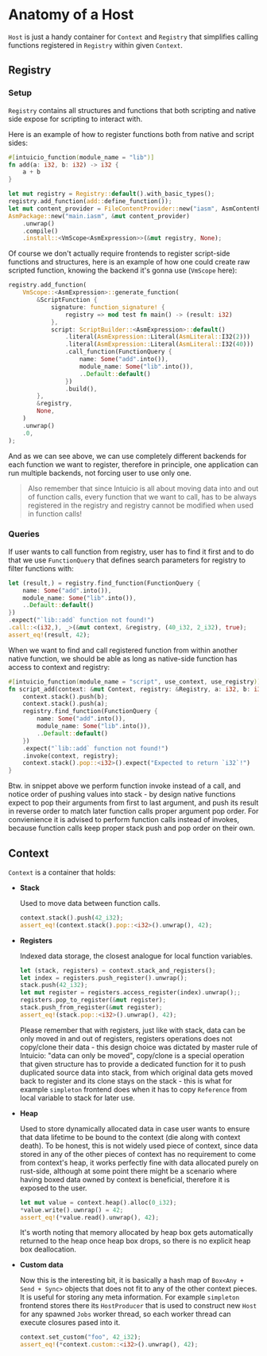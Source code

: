 # Anatomy of a Host

`Host` is just a handy container for `Context` and `Registry` that simplifies calling functions registered in `Registry` within given `Context`.

## Registry

### Setup

`Registry` contains all structures and functions that both scripting and native side expose for scripting to interact with.

Here is an example of how to register functions both from native and script sides:
```rust
#[intuicio_function(module_name = "lib")]
fn add(a: i32, b: i32) -> i32 {
    a + b
}

let mut registry = Registry::default().with_basic_types();
registry.add_function(add::define_function());
let mut content_provider = FileContentProvider::new("iasm", AsmContentParser);
AsmPackage::new("main.iasm", &mut content_provider)
    .unwrap()
    .compile()
    .install::<VmScope<AsmExpression>>(&mut registry, None);
```
Of course we don't actually require frontends to register script-side functions and structures, here is an example of how one could create raw scripted function, knowing the backend it's gonna use (`VmScope` here):
```rust
registry.add_function(
    VmScope::<AsmExpression>::generate_function(
        &ScriptFunction {
            signature: function_signature! {
                registry => mod test fn main() -> (result: i32)
            },
            script: ScriptBuilder::<AsmExpression>::default()
                .literal(AsmExpression::Literal(AsmLiteral::I32(2)))
                .literal(AsmExpression::Literal(AsmLiteral::I32(40)))
                .call_function(FunctionQuery {
                    name: Some("add".into()),
                    module_name: Some("lib".into()),
                    ..Default::default()
                })
                .build(),
        },
        &registry,
        None,
    )
    .unwrap()
    .0,
);
```
And as we can see above, we can use completely different backends for each function we want to register, therefore in principle, one application can run multiple backends, not forcing user to use only one.

> Also remember that since Intuicio is all about moving data into and out of function calls, every function that we want to call, has to be always registered in the registry and registry cannot be modified when used in function calls!

### Queries

If user wants to call function from registry, user has to find it first and to do that we use `FunctionQuery` that defines search parameters for registry to filter functions with:
```rust
let (result,) = registry.find_function(FunctionQuery {
    name: Some("add".into()),
    module_name: Some("lib".into()),
    ..Default::default()
})
.expect("`lib::add` function not found!")
.call::<(i32,), _>(&mut context, &registry, (40_i32, 2_i32), true);
assert_eq!(result, 42);
```

When we want to find and call registered function from within another native function, we should be able as long as native-side function has access to context and registry:
```rust
#[intuicio_function(module_name = "script", use_context, use_registry)]
fn script_add(context: &mut Context, registry: &Registry, a: i32, b: i32) -> i32 {
    context.stack().push(b);
    context.stack().push(a);
    registry.find_function(FunctionQuery {
        name: Some("add".into()),
        module_name: Some("lib".into()),
        ..Default::default()
    })
    .expect("`lib::add` function not found!")
    .invoke(context, registry);
    context.stack().pop::<i32>().expect("Expected to return `i32`!")
}
```
Btw. in snippet above we perform function invoke instead of a call, and notice order of pushing values into stack - by design native functions expect to pop their arguments from first to last argument, and push its result in reverse order to match later function calls proper argument pop order. For convienience it is advised to perform function calls instead of invokes, because function calls keep proper stack push and pop order on their own.

## Context

`Context` is a container that holds:
- **Stack**

    Used to move data between function calls.
    ```rust
    context.stack().push(42_i32);
    assert_eq!(context.stack().pop::<i32>().unwrap(), 42);
    ```

- **Registers**

    Indexed data storage, the closest analogue for local function variables.
    ```rust
    let (stack, registers) = context.stack_and_registers();
    let index = registers.push_register().unwrap();
    stack.push(42_i32);
    let mut register = registers.access_register(index).unwrap();;
    registers.pop_to_register(&mut register);
    stack.push_from_register(&mut register);
    assert_eq!(stack.pop::<i32>().unwrap(), 42);
    ```
    Please remember that with registers, just like with stack, data can be only moved in and out of registers, registers operations does not copy/clone their data - this design choice was dictated by master rule of Intuicio: "data can only be moved", copy/clone is a special operation that given structure has to provide a dedicated function for it to push duplicated source data into stack, from which original data gets moved back to register and its clone stays on the stack - this is what for example `simpleton` frontend does when it has to copy `Reference` from local variable to stack for later use.

- **Heap**

    Used to store dynamically allocated data in case user wants to ensure that data lifetime to be bound to the context (die along with context death). To be honest, this is not widely used piece of context, since data stored in any of the other pieces of context has no requirement to come from context's heap, it works perfectly fine with data allocated purely on rust-side, although at some point there might be a scenario where having boxed data owned by context is beneficial, therefore it is exposed to the user.
    ```rust
    let mut value = context.heap().alloc(0_i32);
    *value.write().uwnrap() = 42;
    assert_eq!(*value.read().unwrap(), 42);
    ```
    It's worth noting that memory allocated by heap box gets automatically returned to the heap once heap box drops, so there is no explicit heap box deallocation.

- **Custom data**

    Now this is the interesting bit, it is basically a hash map of `Box<Any + Send + Sync>` objects that does not fit to any of the other context pieces. It is useful for storing any meta information. For example `simpleton` frontend stores there its `HostProducer` that is used to construct new `Host` for any spawned `Jobs` worker thread, so each worker thread can execute closures pased into it.
    ```rust
    context.set_custom("foo", 42_i32);
    assert_eq!(*context.custom::<i32>().unwrap(), 42);
    ```
